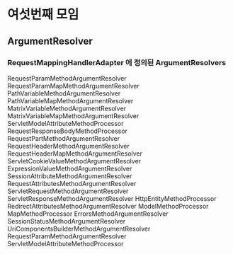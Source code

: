 # 여섯번째 모임

## ArgumentResolver 

### RequestMappingHandlerAdapter 에 정의된 ArgumentResolvers

RequestParamMethodArgumentResolver
RequestParamMapMethodArgumentResolver
PathVariableMethodArgumentResolver
PathVariableMapMethodArgumentResolver
MatrixVariableMethodArgumentResolver
MatrixVariableMapMethodArgumentResolver
ServletModelAttributeMethodProcessor
RequestResponseBodyMethodProcessor
RequestPartMethodArgumentResolver
RequestHeaderMethodArgumentResolver
RequestHeaderMapMethodArgumentResolver
ServletCookieValueMethodArgumentResolver
ExpressionValueMethodArgumentResolver
SessionAttributeMethodArgumentResolver
RequestAttributesMethodArgumentResolver
ServletRequestMethodArgumentResolver
ServletResponseMethodArgumentResolver
HttpEntityMethodProcessor
RedirectAttributesMethodArgumentResolver
ModelMethodProcessor
MapMethodProcessor
ErrorsMethodArgumentResolver
SessionStatusMethodArgumentResolver
UriComponentsBuilderMethodArgumentResolver
RequestParamMethodArgumentResolver
ServletModelAttributeMethodProcessor

